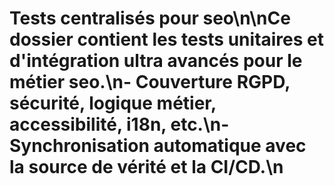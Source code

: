 # Tests centralisés pour seo\n\nCe dossier contient les tests unitaires et d'intégration ultra avancés pour le métier seo.\n- Couverture RGPD, sécurité, logique métier, accessibilité, i18n, etc.\n- Synchronisation automatique avec la source de vérité et la CI/CD.\n
